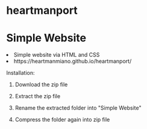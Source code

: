 # heartmanport

<h1>Simple Website</h1>
<li>Simple website via HTML and CSS</li>
<li>https://heartmanmiano.github.io/heartmanport/</li>

Installation:

1. Download the zip file

2. Extract the zip file

3. Rename the extracted folder into "Simple Website"

4. Compress the folder again into zip file


